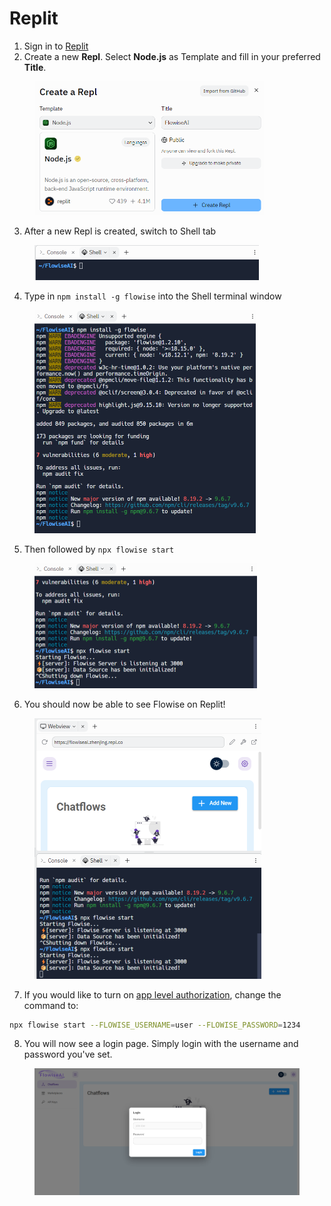 # Replit

1. Sign in to [Replit](https://replit.com/\~)
2. Create a new **Repl**. Select **Node.js** as Template and fill in your preferred **Title**.

<figure><img src="../.gitbook/assets/image (18) (1).png" alt="" width="368"><figcaption></figcaption></figure>

3. After a new Repl is created, switch to Shell tab

<figure><img src="../.gitbook/assets/image (13) (2).png" alt="" width="359"><figcaption></figcaption></figure>

4. Type in `npm install -g flowise` into the Shell terminal window

<figure><img src="../.gitbook/assets/image (3).png" alt="" width="354"><figcaption></figcaption></figure>

5. Then followed by `npx flowise start`

<figure><img src="../.gitbook/assets/image (17) (1).png" alt="" width="356"><figcaption></figcaption></figure>

6. You should now be able to see Flowise on Replit!

<figure><img src="../.gitbook/assets/image (15).png" alt="" width="363"><figcaption></figcaption></figure>

7. If you would like to turn on [app level authorization](../authorization/setting-username-and-password.md), change the command to:

```bash
npx flowise start --FLOWISE_USERNAME=user --FLOWISE_PASSWORD=1234
```

8. You will now see a login page. Simply login with the username and password you've set.

<figure><img src="../.gitbook/assets/image (12) (2).png" alt=""><figcaption></figcaption></figure>
